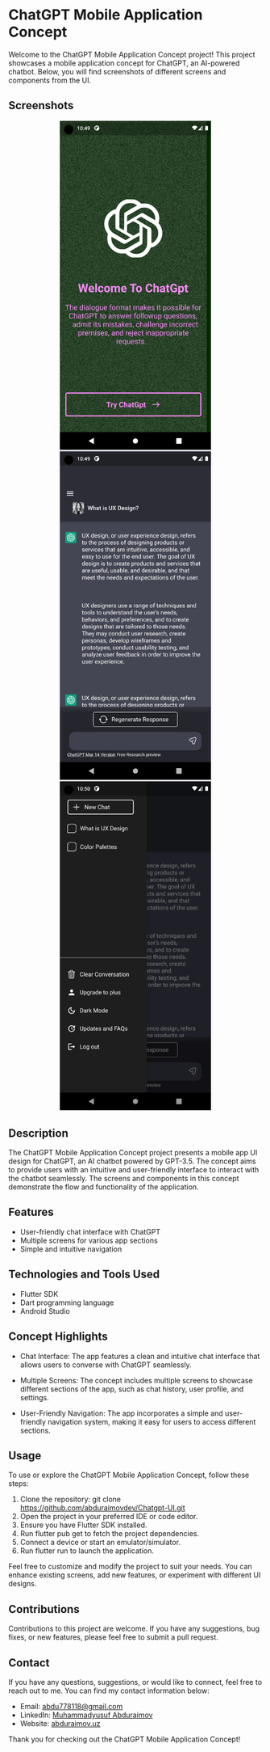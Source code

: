 # ChatGPT Mobile Application Concept

Welcome to the ChatGPT Mobile Application Concept project! This project showcases a mobile application concept for ChatGPT, an AI-powered chatbot. Below, you will find screenshots of different screens and components from the UI.

## Screenshots

<p align="center">
  <img src="https://github.com/saidjohn/chatggptui/blob/master/assets/images/ui_screenshots/Screenshot_1685771390.png" width="300" alt="Page 1">
  <img src="https://github.com/saidjohn/chatggptui/blob/master/assets/images/ui_screenshots/Screenshot_1685771400.png" width="300" alt="Page 2">
  <img src="https://github.com/saidjohn/chatggptui/blob/master/assets/images/ui_screenshots/Screenshot_1685771405.png" width="300" alt="Drawer 2">
</p>

## Description

The ChatGPT Mobile Application Concept project presents a mobile app UI design for ChatGPT, an AI chatbot powered by GPT-3.5. The concept aims to provide users with an intuitive and user-friendly interface to interact with the chatbot seamlessly. The screens and components in this concept demonstrate the flow and functionality of the application.

## Features

- User-friendly chat interface with ChatGPT
- Multiple screens for various app sections
- Simple and intuitive navigation


## Technologies and Tools Used

- Flutter SDK
- Dart programming language
- Android Studio

## Concept Highlights

- Chat Interface: The app features a clean and intuitive chat interface that allows users to converse with ChatGPT seamlessly.

- Multiple Screens: The concept includes multiple screens to showcase different sections of the app, such as chat history, user profile, and settings.

- User-Friendly Navigation: The app incorporates a simple and user-friendly navigation system, making it easy for users to access different sections.


## Usage

To use or explore the ChatGPT Mobile Application Concept, follow these steps:

1. Clone the repository: git clone https://github.com/abduraimovdev/Chatgpt-UI.git
2. Open the project in your preferred IDE or code editor.
3. Ensure you have Flutter SDK installed.
4. Run flutter pub get to fetch the project dependencies.
5. Connect a device or start an emulator/simulator.
6. Run flutter run to launch the application.

Feel free to customize and modify the project to suit your needs. You can enhance existing screens, add new features, or experiment with different UI designs.

## Contributions

Contributions to this project are welcome. If you have any suggestions, bug fixes, or new features, please feel free to submit a pull request.


## Contact

If you have any questions, suggestions, or would like to connect, feel free to reach out to me. You can find my contact information below:

- Email: [abdu778118@gmail.com](mailto:abdu778118@gmail.com)
- LinkedIn: [Muhammadyusuf Abduraimov](linkedin.com/in/abduraimovdev)
- Website: [abduraimov.uz](http://abduraimov.uz)

Thank you for checking out the ChatGPT Mobile Application Concept!
